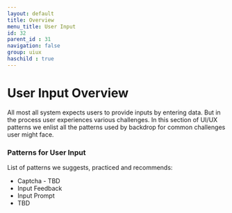 ```yaml
---
layout: default
title: Overview
menu_title: User Input
id: 32
parent_id : 31
navigation: false
group: uiux
haschild : true
---
```


# User Input Overview
All most all system expects users to provide inputs by entering data. But in the process user experiences various challenges.
In this section of UI/UX patterns we enlist all the patterns used by backdrop for common challenges user might face.


### Patterns for User Input
List of patterns we suggests, practiced and recommends:

* Captcha - TBD
* Input Feedback
* Input Prompt
* TBD
